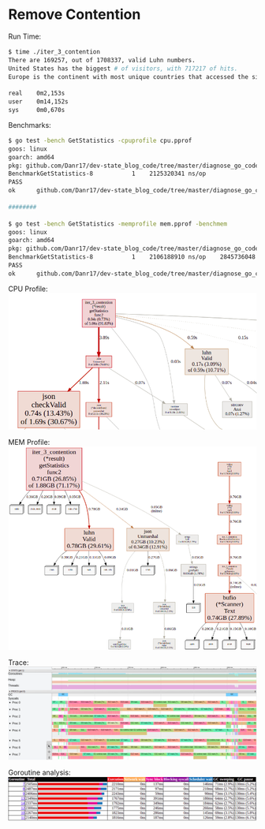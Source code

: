 # Remove Contention

Run Time:

```bash
$ time ./iter_3_contention
There are 169257, out of 1708337, valid Luhn numbers. 
United States has the biggest # of visitors, with 717217 of hits. 
Europe is the continent with most unique countries that accessed the site more than 1000 times. It has 33 unique countries. 

real	0m2,153s
user	0m14,152s
sys	    0m0,670s
```

Benchmarks:

```bash
$ go test -bench GetStatistics -cpuprofile cpu.pprof
goos: linux
goarch: amd64
pkg: github.com/Danr17/dev-state_blog_code/tree/master/diagnose_go_code/iter_3_contention
BenchmarkGetStatistics-8   	       1	2125320341 ns/op
PASS
ok  	github.com/Danr17/dev-state_blog_code/tree/master/diagnose_go_code/iter_3_contention	2.452s

########

$ go test -bench GetStatistics -memprofile mem.pprof -benchmem
goos: linux
goarch: amd64
pkg: github.com/Danr17/dev-state_blog_code/tree/master/diagnose_go_code/iter_3_contention
BenchmarkGetStatistics-8   	       1	2106188910 ns/op	2845736048 B/op	25685616 allocs/op
PASS
ok  	github.com/Danr17/dev-state_blog_code/tree/master/diagnose_go_code/iter_3_contention	2.255s
```

CPU Profile:
![iter 3 cpu](imgs/iter3_cpu.png "Iter 3 CPU")

MEM Profile:
![iter 3 mem](imgs/iter3_mem.png "Iter 3 MEM")

Trace:
![iter 3 trace](imgs/iter3_trace.png "Iter 3 Trace")

Goroutine analysis:
![iter 3 trace](imgs/iter3_goroutines.png "Iter 3 Goroutines")
